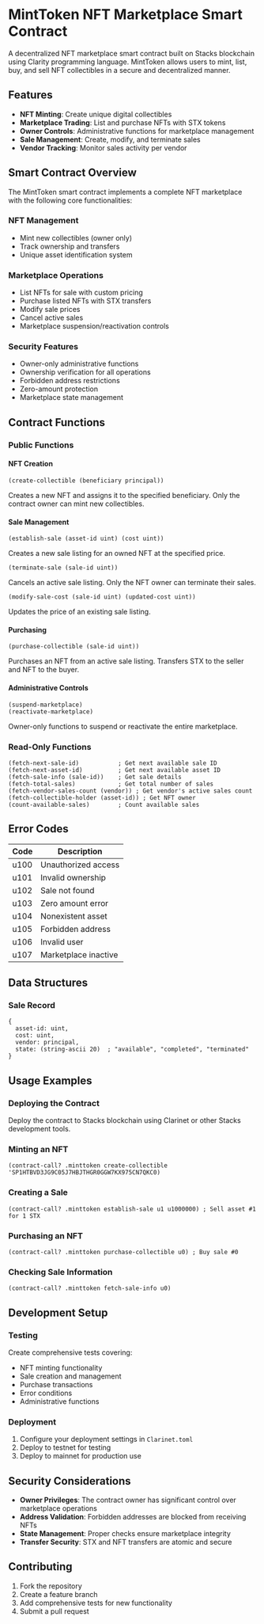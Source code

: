 # MintToken NFT Marketplace Smart Contract

A decentralized NFT marketplace smart contract built on Stacks blockchain using Clarity programming language. MintToken allows users to mint, list, buy, and sell NFT collectibles in a secure and decentralized manner.

## Features

- **NFT Minting**: Create unique digital collectibles
- **Marketplace Trading**: List and purchase NFTs with STX tokens
- **Owner Controls**: Administrative functions for marketplace management
- **Sale Management**: Create, modify, and terminate sales
- **Vendor Tracking**: Monitor sales activity per vendor

## Smart Contract Overview

The MintToken smart contract implements a complete NFT marketplace with the following core functionalities:

### NFT Management
- Mint new collectibles (owner only)
- Track ownership and transfers
- Unique asset identification system

### Marketplace Operations
- List NFTs for sale with custom pricing
- Purchase listed NFTs with STX transfers
- Modify sale prices
- Cancel active sales
- Marketplace suspension/reactivation controls

### Security Features
- Owner-only administrative functions
- Ownership verification for all operations
- Forbidden address restrictions
- Zero-amount protection
- Marketplace state management

## Contract Functions

### Public Functions

#### NFT Creation
```clarity
(create-collectible (beneficiary principal))
```
Creates a new NFT and assigns it to the specified beneficiary. Only the contract owner can mint new collectibles.

#### Sale Management
```clarity
(establish-sale (asset-id uint) (cost uint))
```
Creates a new sale listing for an owned NFT at the specified price.

```clarity
(terminate-sale (sale-id uint))
```
Cancels an active sale listing. Only the NFT owner can terminate their sales.

```clarity
(modify-sale-cost (sale-id uint) (updated-cost uint))
```
Updates the price of an existing sale listing.

#### Purchasing
```clarity
(purchase-collectible (sale-id uint))
```
Purchases an NFT from an active sale listing. Transfers STX to the seller and NFT to the buyer.

#### Administrative Controls
```clarity
(suspend-marketplace)
(reactivate-marketplace)
```
Owner-only functions to suspend or reactivate the entire marketplace.

### Read-Only Functions

```clarity
(fetch-next-sale-id)           ; Get next available sale ID
(fetch-next-asset-id)          ; Get next available asset ID
(fetch-sale-info (sale-id))    ; Get sale details
(fetch-total-sales)            ; Get total number of sales
(fetch-vendor-sales-count (vendor)) ; Get vendor's active sales count
(fetch-collectible-holder (asset-id)) ; Get NFT owner
(count-available-sales)        ; Count available sales
```

## Error Codes

| Code | Description |
|------|-------------|
| u100 | Unauthorized access |
| u101 | Invalid ownership |
| u102 | Sale not found |
| u103 | Zero amount error |
| u104 | Nonexistent asset |
| u105 | Forbidden address |
| u106 | Invalid user |
| u107 | Marketplace inactive |

## Data Structures

### Sale Record
```clarity
{
  asset-id: uint,
  cost: uint,
  vendor: principal,
  state: (string-ascii 20)  ; "available", "completed", "terminated"
}
```

## Usage Examples

### Deploying the Contract
Deploy the contract to Stacks blockchain using Clarinet or other Stacks development tools.

### Minting an NFT
```clarity
(contract-call? .minttoken create-collectible 'SP1HTBVD3JG9C05J7HBJTHGR0GGW7KX975CN7QKC0)
```

### Creating a Sale
```clarity
(contract-call? .minttoken establish-sale u1 u1000000) ; Sell asset #1 for 1 STX
```

### Purchasing an NFT
```clarity
(contract-call? .minttoken purchase-collectible u0) ; Buy sale #0
```

### Checking Sale Information
```clarity
(contract-call? .minttoken fetch-sale-info u0)
```

## Development Setup

### Testing
Create comprehensive tests covering:
- NFT minting functionality
- Sale creation and management
- Purchase transactions
- Error conditions
- Administrative functions

### Deployment
1. Configure your deployment settings in `Clarinet.toml`
2. Deploy to testnet for testing
3. Deploy to mainnet for production use

## Security Considerations

- **Owner Privileges**: The contract owner has significant control over marketplace operations
- **Address Validation**: Forbidden addresses are blocked from receiving NFTs
- **State Management**: Proper checks ensure marketplace integrity
- **Transfer Security**: STX and NFT transfers are atomic and secure

## Contributing

1. Fork the repository
2. Create a feature branch
3. Add comprehensive tests for new functionality
4. Submit a pull request
